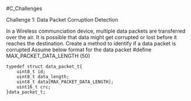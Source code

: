 #C_Challenges

Challenge 1: Data Packet Corruption Detection

In a Wireless communciation device, multiple data packets are transferred over the air.
It is possible that data might get corrupted or lost before it reaches the destination.
Create a method to identify if a data packet is corrupted
Assume below format for the data packet
#define MAX_PACKET_DATA_LENGTH (50)

`````
typedef struct data_packet_t{
    uint8_t id;
    uint8_t data_length;
    uint8_t data[MAX_PACKET_DATA_LENGTH];
    uint16_t crc;
}data_packet_t;

```````
